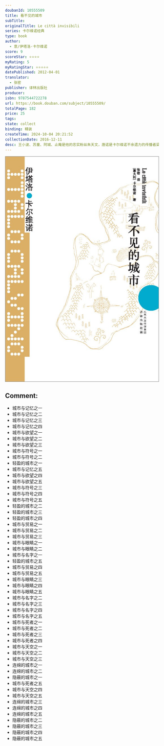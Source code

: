 ```yaml
---
doubanId: 10555509
title: 看不见的城市
subTitle: 
originalTitle: Le città invisibili
series: 卡尔维诺经典
type: book
author: 
  - 意/伊塔洛·卡尔维诺
score: 9
scoreStar: ⭐⭐⭐⭐
myRating: 5
myRatingStar: ⭐⭐⭐⭐⭐
datePublished: 2012-04-01
translator: 
  - 张密
publisher: 译林出版社
producer: 
isbn: 9787544722278
url: https://book.douban.com/subject/10555509/
totalPage: 182
price: 25
tags: 
state: collect
binding: 精装
createTime: 2024-10-04 20:21:52
collectionDate: 2016-12-11
desc: 王小波、苏童、阿城、止庵是他的忠实粉丝朱天文，唐诺是卡尔维诺不余遗力的传播者梁文道说他一直在准备谈卡尔维诺，可是一直没准备好权威版本，全面修订2006年单行本译本，并增补卡尔维诺各作品自序、后记、注释等重要资料知名设计师全新装帧，精装双封 设计，书脊烫金，封面采用原创线条图，赋予每部作品文学个性卡尔维诺认为他“写了一种东西，它就像是在越来越难以把城市当作城市来生活的时刻，献给城市的最后一首爱情诗。也许我们正在接近城市生活的一个危机时刻，而《看不见的城市》则是从这些不可生活的城市的心中生出来的一个梦想。”意大利当代最具有世界影响的作家。于1985年获得诺贝尔文学提名，却因于当年猝然去世而与该奖失之交臂。但其人其作早已在意大利文学界乃至世界文学界产生巨大影响。卡尔维诺从事文学创作40年，一直尝试着用各种手法表现当代人的生活和心灵。他的作品融现实主义、超现实主义与后现代主义于一身，以丰富的手法、奇特的角度构造超乎想像的、富有浓厚童话意味的故事，深为当代作家推崇，并给他们带来深刻影响。《我们的祖先》三部曲、《命运交叉的城堡》、《帕洛马尔》等达到惊人的艺术高度和思想深度。《意大利童话》最大限度地保持了意大利民间口头故事的原貌，艺术价值和学术价值兼具，是再现意大利“民族记忆”之深厚积淀的不可多得的作品。《美国讲稿》是卡尔维诺对自己近40年小说创作实践的丰富经验进行的系统回顾和理论上的总结与阐发。他的作品以特有的方式反映了时代，更超越了时代。
---
```


![image](99.Attachments/Files/s8972088.jpg)

Comment: 
---



  - 城市与记忆之一
  - 城市与记忆之二
  - 城市与记忆之三
  - 城市与记忆之四
  - 城市与欲望之一
  - 城市与欲望之二
  - 城市与欲望之三
  - 城市与符号之一
  - 城市与符号之二
  - 轻盈的城市之一
  - 城市与记忆之五
  - 城市与欲望之四
  - 城市与欲望之五
  - 城市与符号之三
  - 城市与符号之四
  - 城市与符号之五
  - 轻盈的城市之二
  - 轻盈的城市之三
  - 轻盈的城市之四
  - 城市与贸易之一
  - 城市与贸易之二
  - 城市与贸易之三
  - 城市与眼睛之一
  - 城市与眼睛之二
  - 城市与名字之一
  - 轻盈的城市之五
  - 城市与贸易之四
  - 城市与贸易之五
  - 城市与眼睛之三
  - 城市与眼睛之四
  - 城市与眼睛之五
  - 城市与名字之二
  - 城市与名字之三
  - 城市与名字之四
  - 城市与名字之五
  - 城市与死者之一
  - 城市与死者之二
  - 城市与死者之三
  - 城市与死者之四
  - 城市与天空之一
  - 城市与天空之二
  - 城市与天空之三
  - 连绵的城市之一
  - 连绵的城市之二
  - 隐蔽的城市之一
  - 城市与死者之五
  - 城市与天空之四
  - 城市与天空之五
  - 连绵的城市之三
  - 连绵的城市之四
  - 连绵的城市之五
  - 隐蔽的城市之二
  - 隐蔽的城市之三
  - 隐蔽的城市之四
  - 隐蔽的城市之五
